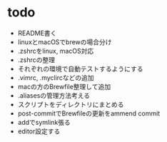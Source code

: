 # todo

- README書く
- linuxとmacOSでbrewの場合分け
- .zshrcをlinux, macOS対応
- .zshrcの整理
- それぞれの環境で自動テストするようにする
- .vimrc, .myclircなどの追加
- macの方のBrewfile整理して追加
- .aliasesの管理方法考える
- スクリプトをディレクトリにまとめる
- post-commitでBrewfileの更新をammend commit
- addでsymlink張る
- editor設定する

